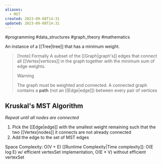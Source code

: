 ```yaml
---
aliases:
  - MST
created: 2023-09-08T14:31
updated: 2023-09-08T14:31
---
```

#programming #data_structures #graph_theory #mathematics 

An instance of a [[Tree|tree]] that has a minimum weight.

>[!note] Formally
>A subset of the [[Graph|graph's]] edges that connect all [[Vertex|vertices]] in the graph together with the minimum sum of edge weights.
>>[!warning]
>>The graph must be weighted and connected. A connected graph contains a **path** (not an [[Edge|edge]]) between every pair of vertices

## Kruskal's MST Algorithm
*Repeat until all nodes are connected*
1. Pick the [[Edge|edge]] with the smallest weight remaining such that the two [[Vertex|nodes]] it connects are not already connected
2. Add the edge to the set of MST edges

Space Complexity: O(V + E)
[[Runtime Complexity|Time complexity]]: O(E log E) w/ efficient vertexSet implementation, O(E * V) without efficient vertexSet